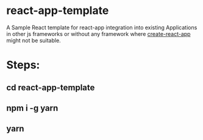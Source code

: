 # react-app-template

A Sample React template for react-app integration into existing Applications in other js frameworks or without any framework where <a href='https://github.com/facebookincubator/create-react-app'>create-react-app</a> might not be suitable.

# Steps:
## cd react-app-template
## npm i -g yarn
## yarn
